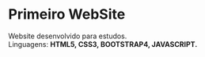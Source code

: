 # Primeiro WebSite
 Website desenvolvido para estudos.</BR>
 Linguagens: <STRONG>HTML5, CSS3, BOOTSTRAP4, JAVASCRIPT.</STRONG>
 
 
